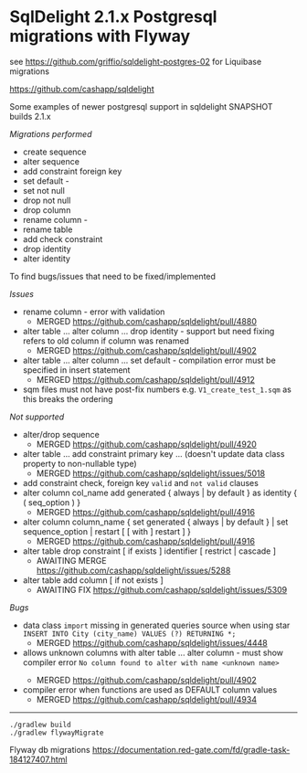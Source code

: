 # SqlDelight 2.1.x Postgresql migrations with Flyway 

see https://github.com/griffio/sqldelight-postgres-02 for Liquibase migrations

https://github.com/cashapp/sqldelight

Some examples of newer postgresql support in sqldelight SNAPSHOT builds 2.1.x

*Migrations performed*
* create sequence
* alter sequence
* add constraint foreign key
* set default - 
* set not null
* drop not null
* drop column
* rename column - 
* rename table
* add check constraint
* drop identity 
* alter identity 

To find bugs/issues that need to be fixed/implemented

*Issues*
* rename column - error with validation
  * MERGED https://github.com/cashapp/sqldelight/pull/4880
* alter table ... alter column ... drop identity - support but need fixing refers to old column if column was renamed
  * MERGED https://github.com/cashapp/sqldelight/pull/4902
* alter table ... alter column ... set default - compilation error must be specified in insert statement
  * MERGED https://github.com/cashapp/sqldelight/pull/4912
* sqm files must not have post-fix numbers e.g. `V1_create_test_1.sqm` as this breaks the ordering

*Not supported*
* alter/drop sequence
  * MERGED https://github.com/cashapp/sqldelight/pull/4920
* alter table ... add constraint primary key ... (doesn't update data class property to non-nullable type)
  * MERGED https://github.com/cashapp/sqldelight/issues/5018
* add constraint check, foreign key `valid` and `not valid` clauses
* alter column col_name add generated { always | by default } as identity { ( seq_option ) }
  * MERGED https://github.com/cashapp/sqldelight/pull/4916
* alter column column_name { set generated { always | by default } | set sequence_option | restart [ [ with ] restart ] }
  * MERGED https://github.com/cashapp/sqldelight/pull/4916
* alter table drop constraint [ if exists ] identifier [ restrict | cascade ]
  * AWAITING MERGE https://github.com/cashapp/sqldelight/issues/5288 
* alter table add column [ if not exists ]
  * AWAITING FIX https://github.com/cashapp/sqldelight/issues/5309

*Bugs*
* data class `import` missing in generated queries source when using star `INSERT INTO City (city_name) VALUES (?) RETURNING *;`
  * MERGED https://github.com/cashapp/sqldelight/issues/4448
* allows unknown columns with alter table ... alter column <unknown name> - must show compiler error `No column found to alter with name <unknown name>`
  * MERGED https://github.com/cashapp/sqldelight/pull/4902
* compiler error when functions are used as DEFAULT column values
  * MERGED https://github.com/cashapp/sqldelight/pull/4934
----

```shell
./gradlew build
./gradlew flywayMigrate
```

Flyway db migrations
https://documentation.red-gate.com/fd/gradle-task-184127407.html
